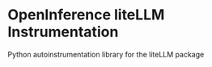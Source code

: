 # OpenInference liteLLM Instrumentation

Python autoinstrumentation library for the liteLLM package
